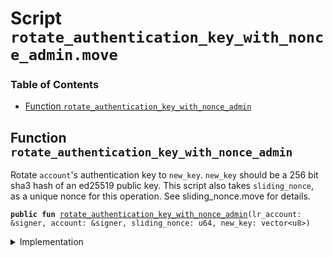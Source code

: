 
<a name="SCRIPT"></a>

# Script `rotate_authentication_key_with_nonce_admin.move`

### Table of Contents

-  [Function `rotate_authentication_key_with_nonce_admin`](#SCRIPT_rotate_authentication_key_with_nonce_admin)



<a name="SCRIPT_rotate_authentication_key_with_nonce_admin"></a>

## Function `rotate_authentication_key_with_nonce_admin`

Rotate
<code>account</code>'s authentication key to
<code>new_key</code>.
<code>new_key</code> should be a 256 bit sha3 hash of an ed25519 public key. This script also takes
<code>sliding_nonce</code>, as a unique nonce for this operation. See sliding_nonce.move for details.


<pre><code><b>public</b> <b>fun</b> <a href="#SCRIPT_rotate_authentication_key_with_nonce_admin">rotate_authentication_key_with_nonce_admin</a>(lr_account: &signer, account: &signer, sliding_nonce: u64, new_key: vector&lt;u8&gt;)
</code></pre>



<details>
<summary>Implementation</summary>


<pre><code><b>fun</b> <a href="#SCRIPT_rotate_authentication_key_with_nonce_admin">rotate_authentication_key_with_nonce_admin</a>(lr_account: &signer, account: &signer, sliding_nonce: u64, new_key: vector&lt;u8&gt;) {
  <a href="../../modules/doc/SlidingNonce.md#0x1_SlidingNonce_record_nonce_or_abort">SlidingNonce::record_nonce_or_abort</a>(lr_account, sliding_nonce);
  <b>let</b> key_rotation_capability = <a href="../../modules/doc/LibraAccount.md#0x1_LibraAccount_extract_key_rotation_capability">LibraAccount::extract_key_rotation_capability</a>(account);
  <a href="../../modules/doc/LibraAccount.md#0x1_LibraAccount_rotate_authentication_key">LibraAccount::rotate_authentication_key</a>(&key_rotation_capability, new_key);
  <a href="../../modules/doc/LibraAccount.md#0x1_LibraAccount_restore_key_rotation_capability">LibraAccount::restore_key_rotation_capability</a>(key_rotation_capability);
}
</code></pre>



</details>

